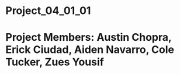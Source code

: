 # Project_04_01_01
# Project Members: Austin Chopra, Erick Ciudad, Aiden Navarro, Cole Tucker, Zues Yousif
